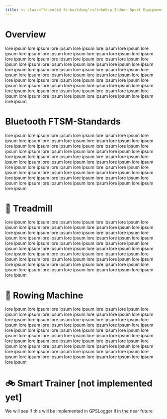 ```yaml
---
title: <i class="fa-solid fa-building"></i>&nbsp;Indoor Sport Equipment 
---
```

# Overview
lore ipsum lore ipsum lore ipsum lore ipsum lore ipsum lore ipsum lore ipsum lore ipsum lore ipsum lore ipsum lore ipsum lore ipsum lore ipsum lore ipsum lore ipsum lore ipsum lore ipsum lore ipsum lore ipsum lore ipsum lore ipsum lore ipsum lore ipsum lore ipsum lore ipsum lore ipsum lore ipsum lore ipsum lore ipsum lore ipsum lore ipsum lore ipsum lore ipsum lore ipsum lore ipsum lore ipsum lore ipsum lore ipsum lore ipsum lore ipsum lore ipsum lore ipsum lore ipsum lore ipsum lore ipsum lore ipsum lore ipsum lore ipsum lore ipsum lore ipsum lore ipsum lore ipsum lore ipsum lore ipsum lore ipsum lore ipsum lore ipsum lore ipsum lore ipsum lore ipsum lore ipsum lore ipsum lore ipsum lore ipsum lore ipsum lore ipsum

# <i class="fa-brands fa-bluetooth"></i> Bluetooth FTSM-Standards
lore ipsum lore ipsum lore ipsum lore ipsum lore ipsum lore ipsum lore ipsum lore ipsum lore ipsum lore ipsum lore ipsum lore ipsum lore ipsum lore ipsum lore ipsum lore ipsum lore ipsum lore ipsum lore ipsum lore ipsum lore ipsum lore ipsum lore ipsum lore ipsum lore ipsum lore ipsum lore ipsum lore ipsum lore ipsum lore ipsum lore ipsum lore ipsum lore ipsum lore ipsum lore ipsum lore ipsum lore ipsum lore ipsum lore ipsum lore ipsum lore ipsum lore ipsum lore ipsum lore ipsum lore ipsum lore ipsum lore ipsum lore ipsum lore ipsum lore ipsum lore ipsum lore ipsum lore ipsum lore ipsum lore ipsum lore ipsum lore ipsum lore ipsum lore ipsum lore ipsum lore ipsum lore ipsum lore ipsum lore ipsum lore ipsum lore ipsum

# 🏃 Treadmill
lore ipsum lore ipsum lore ipsum lore ipsum lore ipsum lore ipsum lore ipsum lore ipsum lore ipsum lore ipsum lore ipsum lore ipsum lore ipsum lore ipsum lore ipsum lore ipsum lore ipsum lore ipsum lore ipsum lore ipsum lore ipsum lore ipsum lore ipsum lore ipsum lore ipsum lore ipsum lore ipsum lore ipsum lore ipsum lore ipsum lore ipsum lore ipsum lore ipsum lore ipsum lore ipsum lore ipsum lore ipsum lore ipsum lore ipsum lore ipsum lore ipsum lore ipsum lore ipsum lore ipsum lore ipsum lore ipsum lore ipsum lore ipsum lore ipsum lore ipsum lore ipsum lore ipsum lore ipsum lore ipsum lore ipsum lore ipsum lore ipsum lore ipsum lore ipsum lore ipsum lore ipsum lore ipsum lore ipsum lore ipsum lore ipsum lore ipsum

# 🚣 Rowing Machine
lore ipsum lore ipsum lore ipsum lore ipsum lore ipsum lore ipsum lore ipsum lore ipsum lore ipsum lore ipsum lore ipsum lore ipsum lore ipsum lore ipsum lore ipsum lore ipsum lore ipsum lore ipsum lore ipsum lore ipsum lore ipsum lore ipsum lore ipsum lore ipsum lore ipsum lore ipsum lore ipsum lore ipsum lore ipsum lore ipsum lore ipsum lore ipsum lore ipsum lore ipsum lore ipsum lore ipsum lore ipsum lore ipsum lore ipsum lore ipsum lore ipsum lore ipsum lore ipsum lore ipsum lore ipsum lore ipsum lore ipsum lore ipsum lore ipsum lore ipsum lore ipsum lore ipsum lore ipsum lore ipsum lore ipsum lore ipsum lore ipsum lore ipsum lore ipsum lore ipsum lore ipsum lore ipsum lore ipsum lore ipsum lore ipsum lore ipsum

# 🚲 Smart Trainer \[not implemented yet\]
We will see if this will be implemented in GPSLogger II in the near future
